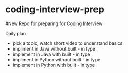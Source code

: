 # coding-interview-prep

#New Repo for preparing for Coding Interview

Daily plan
- pick a topic, watch short video to understand basics
- impliment in Java without built - in type
- implement in Java with built - in type
- impliment in Python without built - in type
- implement in Python with built - in type
